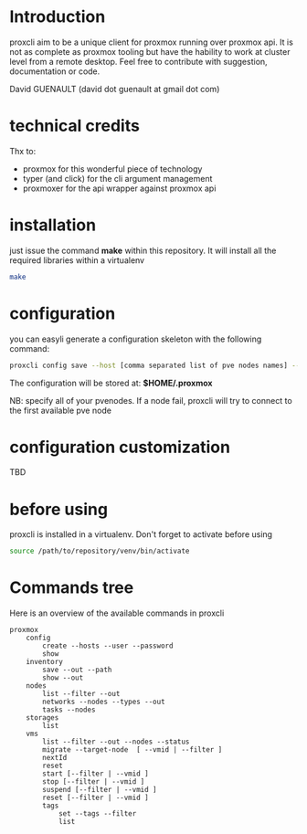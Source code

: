 # Introduction

proxcli aim to be a unique client for proxmox running over proxmox api. It is not as complete as proxmox tooling but have the hability to work at cluster level from a remote desktop. Feel free to contribute with suggestion, documentation or code. 

David GUENAULT (david dot guenault at gmail dot com)

# technical credits

Thx to:

- proxmox for this wonderful piece of technology
- typer (and click) for the cli argument management
- proxmoxer for the api wrapper against proxmox api

# installation

just issue the command **make** within this repository. It will install all the required libraries within a virtualenv

```bash
make
```

# configuration
you can easyli generate a configuration skeleton with the following command:

```bash
proxcli config save --host [comma separated list of pve nodes names] --user [username] --password []
```

The configuration will be stored at: **$HOME/.proxmox**

NB: specify all of your pvenodes. If a node fail, proxcli will try to connect to the first available pve node

# configuration customization

TBD

# before using

proxcli is installed in a virtualenv. Don't forget to activate before using

```bash 
source /path/to/repository/venv/bin/activate
```

# Commands tree

Here is an overview of the available commands in proxcli

```
proxmox
    config
        create --hosts --user --password
        show
    inventory
        save --out --path
        show --out
    nodes
        list --filter --out
        networks --nodes --types --out
        tasks --nodes 
    storages
        list
    vms
        list --filter --out --nodes --status
        migrate --target-node  [ --vmid | --filter ]
        nextId
        reset 
        start [--filter | --vmid ]
        stop [--filter | --vmid ]
        suspend [--filter | --vmid ]
        reset [--filter | --vmid ]
        tags
            set --tags --filter
            list 
```
